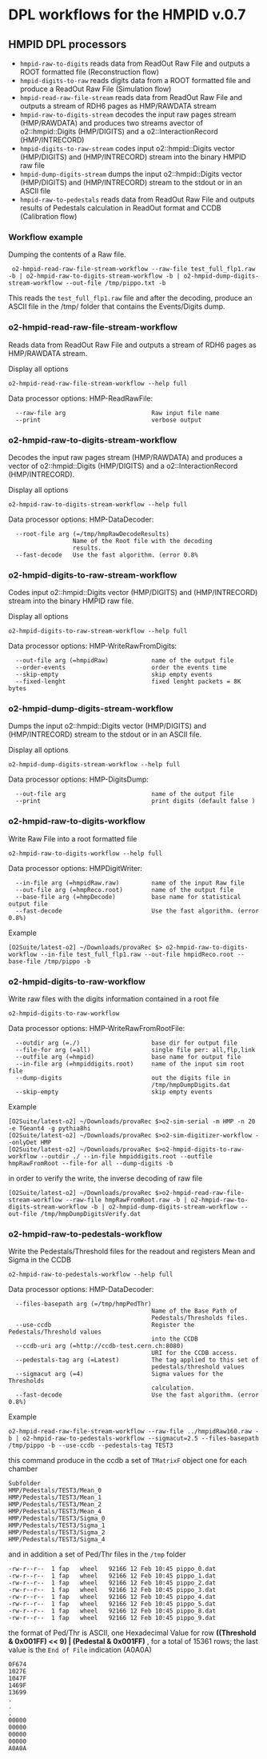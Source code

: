 <!-- doxy
\page refHMPIDworkflow HMP workflow
/doxy -->

# DPL workflows for the HMPID  v.0.7

## HMPID DPL processors

* `hmpid-raw-to-digits` reads data from ReadOut Raw File and outputs a ROOT formatted file (Reconstruction flow)
* `hmpid-digits-to-raw` reads digits data from a ROOT formatted file and produce a ReadOut Raw File (Simulation flow)
* `hmpid-read-raw-file-stream` reads data from ReadOut Raw File and outputs a stream of RDH6 pages as HMP/RAWDATA stream
* `hmpid-raw-to-digits-stream` decodes the input raw pages stream (HMP/RAWDATA) and produces two streams avector of o2::hmpid::Digits (HMP/DIGITS) and a o2::InteractionRecord (HMP/INTRECORD)
* `hmpid-digits-to-raw-stream` codes input o2::hmpid::Digits vector (HMP/DIGITS) and (HMP/INTRECORD) stream into the binary HMPID raw file
* `hmpid-dump-digits-stream` dumps the input o2::hmpid::Digits vector (HMP/DIGITS) and (HMP/INTRECORD) stream to the stdout or in an ASCII file
* `hmpid-raw-to-pedestals` reads data from ReadOut Raw File and outputs results of Pedestals calculation in ReadOut format and CCDB (Calibration flow)

### Workflow example
Dumping the contents of a Raw file.

```
 o2-hmpid-read-raw-file-stream-workflow --raw-file test_full_flp1.raw -b | o2-hmpid-raw-to-digits-stream-workflow -b | o2-hmpid-dump-digits-stream-workflow --out-file /tmp/pippo.txt -b
```

This reads the `test_full_flp1.raw` file and after the decoding, produce an ASCII file in the /tmp/ folder that contains the Events/Digits dump.



### o2-hmpid-read-raw-file-stream-workflow
Reads data from ReadOut Raw File and outputs a stream of RDH6 pages as HMP/RAWDATA stream.

Display all options

```
o2-hmpid-read-raw-file-stream-workflow --help full
```

Data processor options: HMP-ReadRawFile:

```
  --raw-file arg                        Raw input file name
  --print                               verbose output
```

### o2-hmpid-raw-to-digits-stream-workflow
Decodes the input raw pages stream (HMP/RAWDATA) and produces a vector of o2::hmpid::Digits (HMP/DIGITS) and a o2::InteractionRecord (HMP/INTRECORD).

Display all options

```
o2-hmpid-raw-to-digits-stream-workflow --help full
```

Data processor options: HMP-DataDecoder:

```
  --root-file arg (=/tmp/hmpRawDecodeResults)
                  Name of the Root file with the decoding
                  results.
  --fast-decode   Use the fast algorithm. (error 0.8%
```


### o2-hmpid-digits-to-raw-stream-workflow
Codes input o2::hmpid::Digits vector (HMP/DIGITS)  and (HMP/INTRECORD) stream into the binary HMPID raw file.

Display all options

```
o2-hmpid-digits-to-raw-stream-workflow --help full
```

Data processor options: HMP-WriteRawFromDigits:

```
  --out-file arg (=hmpidRaw)            name of the output file
  --order-events                        order the events time
  --skip-empty                          skip empty events
  --fixed-lenght                        fixed lenght packets = 8K bytes
```


### o2-hmpid-dump-digits-stream-workflow
Dumps the input o2::hmpid::Digits vector (HMP/DIGITS)  and (HMP/INTRECORD) stream to the stdout or in an ASCII file.

Display all options

```
o2-hmpid-dump-digits-stream-workflow --help full
```

Data processor options: HMP-DigitsDump:

```
  --out-file arg                        name of the output file
  --print                               print digits (default false )
```


### o2-hmpid-raw-to-digits-workflow
Write Raw File into a root formatted file

```
o2-hmpid-raw-to-digits-workflow --help full
```

Data processor options: HMPDigitWriter:

```
  --in-file arg (=hmpidRaw.raw)         name of the input Raw file
  --out-file arg (=hmpReco.root)        name of the output file
  --base-file arg (=hmpDecode)          base name for statistical output file
  --fast-decode                         Use the fast algorithm. (error 0.8%)
```

Example

```
[O2Suite/latest-o2] ~/Downloads/provaRec $> o2-hmpid-raw-to-digits-workflow --in-file test_full_flp1.raw --out-file hmpidReco.root --base-file /tmp/pippo -b
```

### o2-hmpid-digits-to-raw-workflow
Write raw files with the digits information contained in a root file

```
o2-hmpid-digits-to-raw-workflow
```

Data processor options: HMP-WriteRawFromRootFile:

```
  --outdir arg (=./)                    base dir for output file
  --file-for arg (=all)                 single file per: all,flp,link
  --outfile arg (=hmpid)                base name for output file
  --in-file arg (=hmpiddigits.root)     name of the input sim root file
  --dump-digits                         out the digits file in
                                        /tmp/hmpDumpDigits.dat
  --skip-empty                          skip empty events
```

Example

```
[O2Suite/latest-o2] ~/Downloads/provaRec $>o2-sim-serial -m HMP -n 20 -e TGeant4 -g pythia8hi
[O2Suite/latest-o2] ~/Downloads/provaRec $>o2-sim-digitizer-workflow --onlyDet HMP
[O2Suite/latest-o2] ~/Downloads/provaRec $>o2-hmpid-digits-to-raw-workflow --outdir ./ --in-file hmpiddigits.root --outfile hmpRawFromRoot --file-for all --dump-digits -b
```

in order to verify the write, the inverse decoding of raw file

```
[O2Suite/latest-o2] ~/Downloads/provaRec $>o2-hmpid-read-raw-file-stream-workflow --raw-file hmpRawFromRoot.raw -b | o2-hmpid-raw-to-digits-stream-workflow -b | o2-hmpid-dump-digits-stream-workflow --out-file /tmp/hmpDumpDigitsVerify.dat
```


### o2-hmpid-raw-to-pedestals-workflow
Write the Pedestals/Threshold files for the readout and registers Mean and Sigma in the CCDB

```
o2-hmpid-raw-to-pedestals-workflow --help full
```

Data processor options: HMP-DataDecoder:

```
  --files-basepath arg (=/tmp/hmpPedThr)
                                        Name of the Base Path of
                                        Pedestals/Thresholds files.
  --use-ccdb                            Register the Pedestals/Threshold values
                                        into the CCDB
  --ccdb-uri arg (=http://ccdb-test.cern.ch:8080)
                                        URI for the CCDB access.
  --pedestals-tag arg (=Latest)         The tag applied to this set of
                                        pedestals/threshold values
  --sigmacut arg (=4)                   Sigma values for the Thresholds
                                        calculation.
  --fast-decode                         Use the fast algorithm. (error 0.8%)
```

Example

```
o2-hmpid-read-raw-file-stream-workflow --raw-file ../hmpidRaw160.raw -b | o2-hmpid-raw-to-pedestals-workflow --sigmacut=2.5 --files-basepath /tmp/pippo -b --use-ccdb --pedestals-tag TEST3
```

this command produce in the ccdb a set of `TMatrixF` object one for each chamber

```
Subfolder
HMP/Pedestals/TEST3/Mean_0
HMP/Pedestals/TEST3/Mean_1
HMP/Pedestals/TEST3/Mean_2
HMP/Pedestals/TEST3/Mean_4
HMP/Pedestals/TEST3/Sigma_0
HMP/Pedestals/TEST3/Sigma_1
HMP/Pedestals/TEST3/Sigma_2
HMP/Pedestals/TEST3/Sigma_4
```

and in addition a set of Ped/Thr files in the `/tmp` folder

```
-rw-r--r--  1 fap   wheel   92166 12 Feb 10:45 pippo_0.dat
-rw-r--r--  1 fap   wheel   92166 12 Feb 10:45 pippo_1.dat
-rw-r--r--  1 fap   wheel   92166 12 Feb 10:45 pippo_2.dat
-rw-r--r--  1 fap   wheel   92166 12 Feb 10:45 pippo_3.dat
-rw-r--r--  1 fap   wheel   92166 12 Feb 10:45 pippo_4.dat
-rw-r--r--  1 fap   wheel   92166 12 Feb 10:45 pippo_5.dat
-rw-r--r--  1 fap   wheel   92166 12 Feb 10:45 pippo_8.dat
-rw-r--r--  1 fap   wheel   92166 12 Feb 10:45 pippo_9.dat
```

the format of Ped/Thr is ASCII, one Hexadecimal Value for row **((Threshold & 0x001FF) << 9) | (Pedestal & 0x001FF)** , for a total of 15361 rows; the last value is the `End of File` indication (A0A0A)

```
0F674
1027E
1047F
1469F
13699
.
.
.
00000
00000
00000
00000
A0A0A
```
